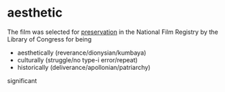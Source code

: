 # aesthetic
The film was selected for [preservation](https://en.wikipedia.org/wiki/The_Wachowskis#The_Matrix_franchise) in the National Film Registry by the Library of Congress for being 

   - aesthetically (reverance/dionysian/kumbaya)
   - culturally (struggle/no type-i error/repeat)
   - historically (deliverance/apollonian/patriarchy)

significant

